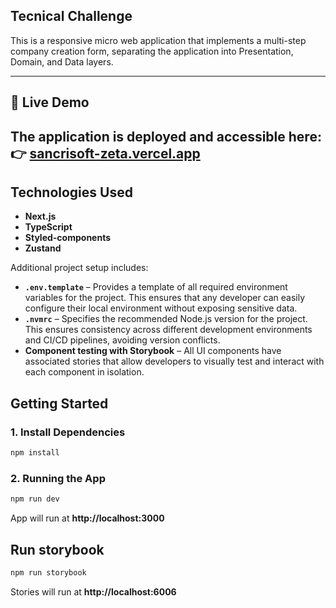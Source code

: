 ## Tecnical Challenge

This is a responsive micro web application that implements a multi-step company creation form, separating the application into Presentation, Domain, and Data layers.

---
## 🚀 Live Demo
The application is deployed and accessible here:  
👉 [**sancrisoft-zeta.vercel.app**](https://sancrisoft-zeta.vercel.app/)
---

## Technologies Used

- **Next.js**  
- **TypeScript**  
- **Styled-components**  
- **Zustand**  

Additional project setup includes:

- **`.env.template`** – Provides a template of all required environment variables for the project. This ensures that any developer can easily configure their local environment without exposing sensitive data.  
- **`.nvmrc`** – Specifies the recommended Node.js version for the project. This ensures consistency across different development environments and CI/CD pipelines, avoiding version conflicts.  
- **Component testing with Storybook** – All UI components have associated stories that allow developers to visually test and interact with each component in isolation. 



## Getting Started

### 1. Install Dependencies

```bash
npm install
```

### 2. Running the App
```bash
npm run dev
```
App will run at **http://localhost:3000**

## Run storybook

```bash
npm run storybook
```
Stories will run at **http://localhost:6006**

